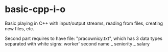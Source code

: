 # basic-cpp-i-o
Basic playing in C++ with input/output streams, reading from files, creating new files, etc.

Second part requires to have file: "pracownicy.txt", which has 3 data types separated with white signs:
worker' second name _ seniority _ salary

